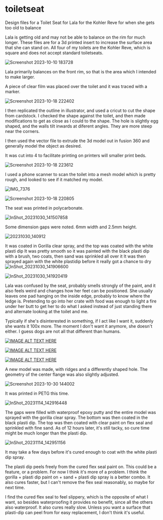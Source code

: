 # toiletseat
Design files for a Toilet Seat for Lala for the Kohler Reve for when she gets too old to balance

Lala is getting old and may not be able to balance on the rim for much longer.  These files are for a 3d printed insert to increase the surface area that she can stand on. All four of my toilets are the Kohler Reve, which is square and does not accept standard toiletseats.

![Screenshot 2023-10-10 183728](https://github.com/LalaTheDog/toiletseat/assets/64767518/d43473af-b62e-45f2-8811-6588fe6726de)

Lala primarily balances on the front rim, so that is the area which I intended to make larger.

A piece of clear film was placed over the toilet and it was traced with a marker.

![Screenshot 2023-10-18 222402](https://github.com/LalaTheDog/toiletseat/assets/64767518/cdfa4bb6-4181-4347-b1ec-17d2617d085a)

I then replicated the outline in illustrator, and used a cricut to cut the shape from cardstock.  I checked the shape against the toilet, and then made modifications to get as close as I could to the shape. The hole is slightly egg shaped, and the walls tilt inwards at diferent angles.  They are more steep near the corners.

I then used the vector file to extrude the 3d model out in fusion 360 and generally model the object as desired.

It was cut into 4 to facilitate printing on printers will smaller print beds.

![Screenshot 2023-10-18 223612](https://github.com/LalaTheDog/toiletseat/assets/64767518/c3b1fa4f-26be-48d8-8cb0-139f0a7ee01a)


I used a phone scanner to scan the toilet into a mesh model which is pretty rough, and looked to see if it matched my model.

![IMG_7376](https://github.com/LalaTheDog/toiletseat/assets/64767518/e3956cf2-6a75-460a-8a55-ce93bee5d15a)


![Screenshot 2023-10-18 220805](https://github.com/LalaTheDog/toiletseat/assets/64767518/241d7b73-e6d1-46ab-8368-2b32a8515d79)

The seat was printed in polycarbonate.

![InShot_20231030_141507858](https://github.com/LalaTheDog/toiletseat/assets/64767518/688f26d1-da32-401f-8278-318d7f947c19)

Some dimension gaps were noted. 6mm width and 2.5mm height.

![20231030_140912](https://github.com/LalaTheDog/toiletseat/assets/64767518/a41ff88d-e883-443a-8c97-9f48946efe56)

It was coated in Gorilla clear spray, and the top was coated with the white plasti dip
It was pretty smooth so it was painted with the black plasti dip with a brush, two coats, then sand was sprinkled all over it
It was then sprayed again with the white plastidip before it really got a chance to dry
![InShot_20231030_141906600](https://github.com/LalaTheDog/toiletseat/assets/64767518/14ad88e2-d5fb-420e-9bf5-49c799cbb9db)


![InShot_20231030_141920419](https://github.com/LalaTheDog/toiletseat/assets/64767518/c471404a-2f70-4272-8506-192d89c89b91)

Lala was confused by the seat, probably smells strongly of the paint, and it also feels weird and changes how her feet can be positioned. She usually leaves one pad hanging on the inside edge, probably to know where the ledge is. Pretending to go into her crate with food was enough to light a fire under her butt to get her to do what I asked instead of just standing there and alternate looking at the toilet and me.

Typically if she's disinterested in something, if I act like I want it, suddenly she wants it 100x more. The moment I don't want it anymore, she doesn't either. I guess dogs are not all that different than humans.

[![IMAGE ALT TEXT HERE](https://img.youtube.com/vi/0RVw_okE6QU/0.jpg)](https://youtu.be/0RVw_okE6QU)

[![IMAGE ALT TEXT HERE](https://img.youtube.com/vi/AzDsTydvyec/0.jpg)](https://youtu.be/AzDsTydvyec)

[![IMAGE ALT TEXT HERE](https://img.youtube.com/vi/IX3H9Qvbffo/0.jpg)](https://youtu.be/IX3H9Qvbffo)

A new model was made, with ridges and a differently shaped hole.  The geometry of the center flange was also slightly adjusted.

![Screenshot 2023-10-30 144002](https://github.com/LalaTheDog/toiletseat/assets/64767518/cbe088ce-90ba-4af1-a646-19bef4666745)

It was printed in PETG this time.


![InShot_20231114_142916448](https://github.com/LalaTheDog/toiletseat/assets/64767518/eb39a9fb-d999-41a0-98cb-bda58abaf820)

The gaps were filled with waterproof epoxy putty and the entire model was sprayed with the gorilla clear spray. The bottom was then coated in the black plasti dip.  The top was then coated with clear paint on flex seal and sprinkled with fine sand.  As of 12 hours later, it's still tacky, so cure time might be much longer than the plasti dip.


![InShot_20231114_142951156](https://github.com/LalaTheDog/toiletseat/assets/64767518/0ed05f1b-d172-496a-82c5-5f0fbe4c68cf)

It may take a few days before it's cured enough to coat with the white plasti dip spray.

The plasti dip peels freely from the cured flex seal paint on. This could be a feature, or a problem. For now I think it's more of a problem. I think the gorilla + plasti dip paint on + sand + plasti dip spray is a better combo. It also cures faster, but I can't remove the flex seal reasonably, so maybe for next time.

I find the cured flex seal to feel slippery, which is the opposite of what I want, so besides waterproofing it provides no benefit, since all the others also waterproof. It also cures really slow. Unless you want a surface that plasti-dip can peel from for easy replacement, I don't think it's useful.


